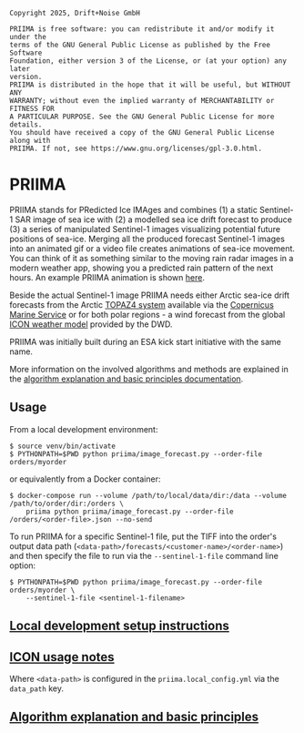 ```
Copyright 2025, Drift+Noise GmbH

PRIIMA is free software: you can redistribute it and/or modify it under the
terms of the GNU General Public License as published by the Free Software
Foundation, either version 3 of the License, or (at your option) any later
version.
PRIIMA is distributed in the hope that it will be useful, but WITHOUT ANY
WARRANTY; without even the implied warranty of MERCHANTABILITY or FITNESS FOR
A PARTICULAR PURPOSE. See the GNU General Public License for more details.
You should have received a copy of the GNU General Public License along with
PRIIMA. If not, see https://www.gnu.org/licenses/gpl-3.0.html.
```

# PRIIMA

PRIIMA stands for PRedicted Ice IMAges and combines (1) a static Sentinel-1 SAR
image of sea ice with (2) a modelled sea ice drift forecast to produce (3) a series of
manipulated Sentinel-1 images visualizing potential future positions of sea-ice.
Merging all the produced forecast Sentinel-1 images into an animated
gif or a video file creates animations of sea-ice movement. You
can think of it as something similar to the moving rain radar images
in a modern weather app, showing you a predicted rain pattern of the
next hours. An example PRIIMA animation is shown
[here](https://driftnoise.com/priima.html).

Beside the actual Sentinel-1 image PRIIMA needs either
Arctic sea-ice drift forecasts from the Arctic
[TOPAZ4 system](https://www.researchgate.net/publication/258687774_TOPAZ4_An_ocean-sea_ice_data_assimilation_system_for_the_North_Atlantic_and_Arcticasystem)
available via the [Copernicus Marine Service](https://marine.copernicus.eu/)
or for both polar regions - a wind forecast from the global
[ICON weather model](https://www.dwd.de/EN/research/weatherforecasting/num_modelling/01_num_weather_prediction_modells/icon_description.html)
provided by the DWD.

PRIIMA was initially built during an ESA kick start initiative with the same name.

More information on the involved algorithms and methods are explained in the
[algorithm explanation and basic principles documentation](docs/algorithm-explanation.md).

## Usage

From a local development environment:

```
$ source venv/bin/activate
$ PYTHONPATH=$PWD python priima/image_forecast.py --order-file orders/myorder
```

or equivalently from a Docker container:

```
$ docker-compose run --volume /path/to/local/data/dir:/data --volume /path/to/order/dir:/orders \
    priima python priima/image_forecast.py --order-file /orders/<order-file>.json --no-send
```

To run PRIIMA for a specific Sentinel-1 file, put the TIFF into the order's
output data path (`<data-path>/forecasts/<customer-name>/<order-name>`) and
then specify the file to run via the `--sentinel-1-file` command line
option:

```
$ PYTHONPATH=$PWD python priima/image_forecast.py --order-file orders/myorder \
    --sentinel-1-file <sentinel-1-filename>
```

## [Local development setup instructions](docs/dev-setup-instructions.md)
## [ICON usage notes](docs/icon-notes.md)

Where `<data-path>` is configured in the `priima.local_config.yml` via the
`data_path` key.

## [Algorithm explanation and basic principles](docs/algorithm-explanation.md)
